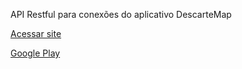 API Restful para conexões do aplicativo DescarteMap

[Acessar site](http://descartemap.com.br/)

[Google Play](https://play.google.com/store/apps/details?id=webalissoncs.descartemap)
